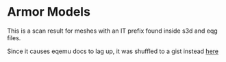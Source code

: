 # Armor Models

This is a scan result for meshes with an IT prefix found inside s3d and eqg files.

Since it causes eqemu docs to lag up, it was shuffled to a gist instead [here](https://gist.github.com/xackery/3ba6a317e21e8b8bb7d3fda9f8306c93)